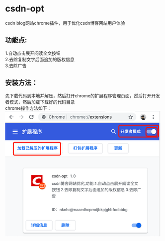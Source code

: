 # csdn-opt
csdn blog网站chrome插件，用于优化csdn博客网站用户体验

## 功能点:  
1.自动点击展开阅读全文按钮  
2.去除复制文字后面追加的版权信息  
3.去除广告  

## 安装方法：  
先下载代码到本地并解压，然后打开chrome的扩展程序管理页面，然后打开开发者模式，然后加载下载好的代码目录  
chrome操作方法如下：  
![截图](https://github.com/algo17/csdn-opt/blob/master/csdn-opt-setup.png)
